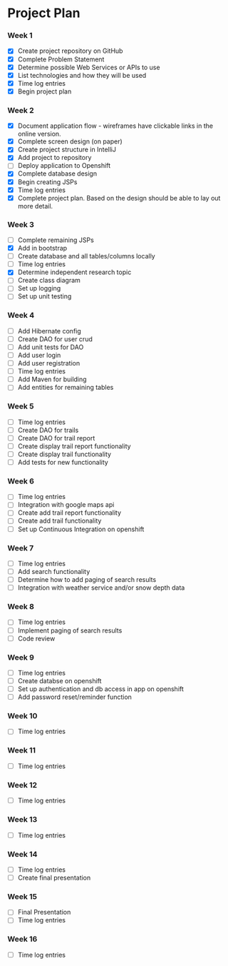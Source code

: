 # Project Plan

### Week 1
- [X] Create project repository on GitHub
- [X] Complete Problem Statement
- [X] Determine possible Web Services or APIs to use
- [X] List technologies and how they will be used
- [X] Time log entries
- [X] Begin project plan

### Week 2
- [x] Document application flow - wireframes have clickable links in the online version.
- [x] Complete screen design (on paper)
- [x] Create project structure in IntelliJ
- [x] Add project to repository
- [ ] Deploy application to Openshift
- [x] Complete database design
- [x] Begin creating JSPs
- [x] Time log entries
- [x] Complete project plan. Based on the design should be able to lay out 
more detail.

### Week 3
- [ ] Complete remaining JSPs
- [x] Add in bootstrap
- [ ] Create database and all tables/columns locally
- [ ] Time log entries
- [x] Determine independent research topic
- [ ] Create class diagram
- [ ] Set up logging
- [ ] Set up unit testing

### Week 4
- [ ] Add Hibernate config
- [ ] Create DAO for user crud
- [ ] Add unit tests for DAO
- [ ] Add user login  
- [ ] Add user registration
- [ ] Time log entries
- [ ] Add Maven for building
- [ ] Add entities for remaining tables

### Week 5

- [ ] Time log entries
- [ ] Create DAO for trails
- [ ] Create DAO for trail report
- [ ] Create display trail report functionality
- [ ] Create display trail functionality
- [ ] Add tests for new functionality

### Week 6
- [ ] Time log entries
- [ ] Integration with google maps api
- [ ] Create add trail report functionality
- [ ] Create add trail functionality
- [ ] Set up Continuous Integration on openshift

### Week 7
- [ ] Time log entries
- [ ] Add search functionality
- [ ] Determine how to add paging of search results
- [ ] Integration with weather service and/or snow depth data

### Week 8
- [ ] Time log entries
- [ ] Implement paging of search results
- [ ] Code review

### Week 9
- [ ] Time log entries
- [ ] Create databse on openshift
- [ ] Set up authentication and db access in app on openshift
- [ ] Add password reset/reminder function

### Week 10
- [ ] Time log entries

### Week 11
- [ ] Time log entries

### Week 12
- [ ] Time log entries

### Week 13
- [ ] Time log entries

### Week 14
- [ ] Time log entries
- [ ] Create final presentation

### Week 15
- [ ] Final Presentation
- [ ] Time log entries

### Week 16
- [ ] Time log entries







